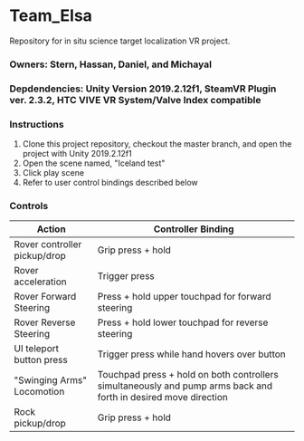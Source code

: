# Team_Elsa
Repository for in situ science target localization VR project.

### Owners: Stern, Hassan, Daniel, and Michayal

### Depdendencies: Unity Version 2019.2.12f1, SteamVR Plugin ver. 2.3.2, HTC VIVE VR System/Valve Index compatible

### Instructions
1) Clone this project repository, checkout the master branch, and open the project with Unity 2019.2.12f1
2) Open the scene named, "Iceland test"
3) Click play scene
4) Refer to user control bindings described below

### Controls
Action | Controller Binding
------------ | -------------
Rover controller pickup/drop | Grip press + hold
Rover acceleration | Trigger press
Rover Forward Steering | Press + hold upper touchpad for forward steering 
Rover Reverse Steering | Press + hold lower touchpad for reverse steering
UI teleport button press | Trigger press while hand hovers over button
"Swinging Arms" Locomotion | Touchpad press + hold on both controllers simultaneously and pump arms back and forth in desired move direction
Rock pickup/drop | Grip press + hold

